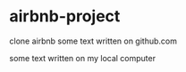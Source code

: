 # airbnb-project
clone airbnb
some text written on github.com

some text written on my local computer